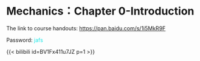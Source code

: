 # Mechanics：Chapter 0-Introduction

The link to course handouts: <https://pan.baidu.com/s/1i5MkR9F>

Password: <font color="#1AE6E6">jafs</font>

{{< bilibili id=BV1Fx411u7JZ p=1 >}}


